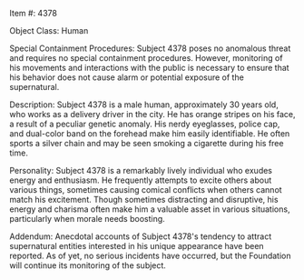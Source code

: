 Item #: 4378

Object Class: Human

Special Containment Procedures:
Subject 4378 poses no anomalous threat and requires no special containment procedures. However, monitoring of his movements and interactions with the public is necessary to ensure that his behavior does not cause alarm or potential exposure of the supernatural.

Description:
Subject 4378 is a male human, approximately 30 years old, who works as a delivery driver in the city. He has orange stripes on his face, a result of a peculiar genetic anomaly. His nerdy eyeglasses, police cap, and dual-color band on the forehead make him easily identifiable. He often sports a silver chain and may be seen smoking a cigarette during his free time.

Personality:
Subject 4378 is a remarkably lively individual who exudes energy and enthusiasm. He frequently attempts to excite others about various things, sometimes causing comical conflicts when others cannot match his excitement. Though sometimes distracting and disruptive, his energy and charisma often make him a valuable asset in various situations, particularly when morale needs boosting.

Addendum:
Anecdotal accounts of Subject 4378's tendency to attract supernatural entities interested in his unique appearance have been reported. As of yet, no serious incidents have occurred, but the Foundation will continue its monitoring of the subject.